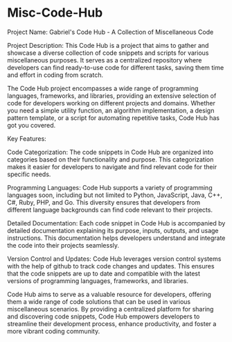 # Misc-Code-Hub
Project Name: Gabriel's Code Hub - A Collection of Miscellaneous Code

Project Description:
This Code Hub is a project that aims to gather and showcase a diverse collection of code snippets and scripts for various miscellaneous purposes. It serves as a centralized repository where developers can find ready-to-use code for different tasks, saving them time and effort in coding from scratch.

The Code Hub project encompasses a wide range of programming languages, frameworks, and libraries, providing an extensive selection of code for developers working on different projects and domains. Whether you need a simple utility function, an algorithm implementation, a design pattern template, or a script for automating repetitive tasks, Code Hub has got you covered.

Key Features:

Code Categorization: The code snippets in Code Hub are organized into categories based on their functionality and purpose. This categorization makes it easier for developers to navigate and find relevant code for their specific needs.

Programming Languages: Code Hub supports a variety of programming languages soon, including but not limited to Python, JavaScript, Java, C++, C#, Ruby, PHP, and Go. This diversity ensures that developers from different language backgrounds can find code relevant to their projects.

Detailed Documentation: Each code snippet in Code Hub is accompanied by detailed documentation explaining its purpose, inputs, outputs, and usage instructions. This documentation helps developers understand and integrate the code into their projects seamlessly.

Version Control and Updates: Code Hub leverages version control systems with the help of github to track code changes and updates. This ensures that the code snippets are up to date and compatible with the latest versions of programming languages, frameworks, and libraries.

Code Hub aims to serve as a valuable resource for developers, offering them a wide range of code solutions that can be used in various miscellaneous scenarios. By providing a centralized platform for sharing and discovering code snippets, Code Hub empowers developers to streamline their development process, enhance productivity, and foster a more vibrant coding community.
